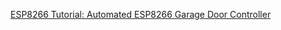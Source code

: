 
[ESP8266 Tutorial: Automated ESP8266 Garage Door Controller](https://www.arrow.com/en/research-and-events/articles/automated-esp8266-garage-door-controller)
